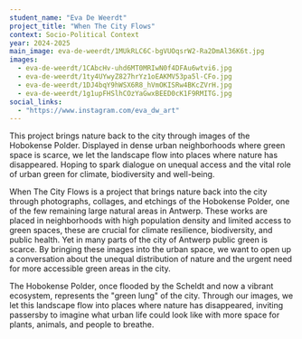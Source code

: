 ```yaml
---
student_name: "Eva De Weerdt"
project_title: "When The City Flows"
context: Socio-Political Context
year: 2024-2025
main_image: eva-de-weerdt/1MUkRLC6C-bgVUOqsrW2-Ra2DmAl36K6t.jpg
images:
  - eva-de-weerdt/1CAbcHv-uhd6MT0MRIwN0f4DFAu6wtvi6.jpg
  - eva-de-weerdt/1ty4UYwyZ827hrYz1oEAKMV53pa5l-CFo.jpg
  - eva-de-weerdt/1DJ4bqY9hWSX6R8_hVmOKISRw4BKcZVrH.jpg
  - eva-de-weerdt/1g1upFHSlhCOzYaGwxBEED0cK1F9RMITG.jpg
social_links:
  - "https://www.instagram.com/eva_dw_art"
---
```

This project brings nature back to the city through images of the Hobokense Polder.
Displayed in dense urban neighborhoods where green space is scarce, we let the landscape flow into places where nature has disappeared. Hoping to spark dialogue on unequal access and the vital role of urban green for climate, biodiversity and well-being.

When The City Flows is a project that brings nature back into the city through photographs, collages, and etchings of the Hobokense Polder, one of the few remaining large natural areas in Antwerp. These works are placed in neighborhoods with high population density and limited access to green spaces, these are crucial for climate resilience, biodiversity, and public health. Yet in many parts of the city of Antwerp public green is scarce. By bringing these images into the urban space, we want to open up a conversation about the unequal distribution of nature and the urgent need for more accessible green areas in the city.

The Hobokense Polder, once flooded by the Scheldt and now a vibrant ecosystem, represents the "green lung" of the city. Through our images, we let this landscape flow into places where nature has disappeared, inviting passersby to imagine what urban life could look like with more space for plants, animals, and people to breathe.
